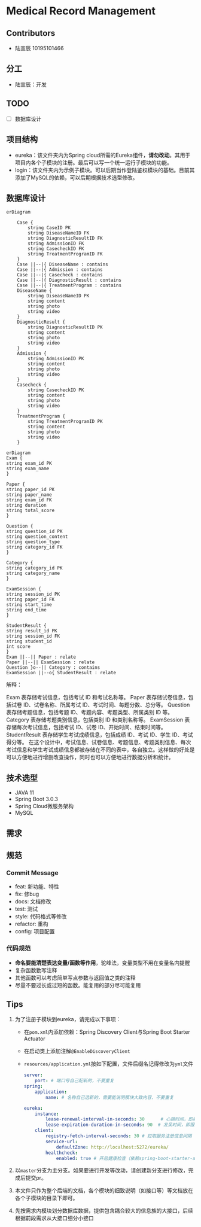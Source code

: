 # Medical Record Management

## Contributors

- 陆宣辰 10195101466

## 分工

- 陆宣辰：开发

## TODO

- [ ] 数据库设计

## 项目结构

- eureka：该文件夹内为Spring cloud所需的Eureka组件，**请勿改动**。其用于项目内各个子模块的注册。最后可以写一个统一运行子模块的功能。
- login：该文件夹内为示例子模块。可以后期当作登陆鉴权模块的基础。目前其添加了MySQL的依赖，可以后期根据技术选型修改。

## 数据库设计

``` mermaid
erDiagram

	Case {
		string CaseID PK
		string DiseaseNameID FK
		string DiagnosticResultID FK
		string AdmissionID FK
		string CasecheckID FK
		string TreatmentProgramID FK
	}
	Case ||--|{ DiseaseName : contains
	Case ||--|{ Admission : contains
	Case ||--|{ Casecheck : contains
	Case ||--|{ DiagnosticResult : contains
	Case ||--|{ TreatmentProgram : contains
	DiseaseName {
		string DiseaseNameID PK
		string content
		string photo
		string video
	}
	DiagnosticResult {
		string DiagnosticResultID PK
		string content
		string photo
		string video
	}
	Admission {
		string AdmissionID PK
		string content
		string photo
		string video
	}
	Casecheck {
		string CasecheckID PK
		string content
		string photo
		string video
	}
	TreatmentProgram {
		string TreatmentProgramID PK
		string content
		string photo
		string video
	}
```


``` mermaid
erDiagram
Exam {
string exam_id PK
string exam_name
}

Paper {
string paper_id PK
string paper_name
string exam_id FK
string duration
string total_score
}

Question {
string question_id PK
string question_content
string question_type
string category_id FK
}

Category {
string category_id PK
string category_name
}

ExamSession {
string session_id PK
string paper_id FK
string start_time
string end_time
}

StudentResult {
string result_id PK
string session_id FK
string student_id
int score
}
Exam ||--|| Paper : relate
Paper ||--|| ExamSession : relate
Question }o--|| Category : contains
ExamSession ||--o{ StudentResult : relate
```
解释：

Exam 表存储考试信息，包括考试 ID 和考试名称等。
Paper 表存储试卷信息，包括试卷 ID、试卷名称、所属考试 ID、考试时间、每题分数、总分等。
Question 表存储考题信息，包括考题 ID、考题内容、考题类型、所属类别 ID 等。
Category 表存储考题类别信息，包括类别 ID 和类别名称等。
ExamSession 表存储每次考试信息，包括考试 ID、试卷 ID、开始时间、结束时间等。
StudentResult 表存储学生考试成绩信息，包括成绩 ID、考试 ID、学生 ID、考试得分等。
在这个设计中，考试信息、试卷信息、考题信息、考题类别信息、每次考试信息和学生考试成绩信息都被存储在不同的表中，各自独立。这样做的好处是可以方便地进行增删改查操作，同时也可以方便地进行数据分析和统计。




## 技术选型

- JAVA 11
- Spring Boot 3.0.3
- Spring Cloud微服务架构
- MySQL

## 需求


## 规范

### Commit Message

- feat: 新功能、特性
- fix: 修bug
- docs: 文档修改
- test: 测试
- style: 代码格式等修改
- refactor: 重构
- config: 项目配置

### 代码规范

- **命名要能清楚表达变量/函数等作用**，驼峰法，变量类型不用在变量名内提醒
- 复杂函数勤写注释
- 其他函数可以考虑简单写点参数与返回值之类的注释
- 尽量不要过长或过短的函数。能复用的部分尽可能复用

## Tips

1. 为了注册子模块到eureka，请完成以下事项：
	- 在`pom.xml`内添加依赖：Spring Discovery Client与Spring Boot Starter Actuator
	- 在启动类上添加注解`@EnableDiscoveryClient`
	- `resources/application.yml`按如下配置，文件后缀名记得修改为`yml`文件

		``` yml
		server:
			port: # 端口号自己配新的，不要重复
		spring:
			application:
				name: # 名称自己选新的，需要能说明模块大致内容，不要重复

		eureka:
			instance:
				lease-renewal-interval-in-seconds: 30      # 心跳时间，即服务续约间隔时间（缺省为30s）
				lease-expiration-duration-in-seconds: 90  # 发呆时间，即服务续约到期时间（缺省为90s）
			client:
				registry-fetch-interval-seconds: 30 # 拉取服务注册信息间隔（缺省为30s）
				service-url:
					defaultZone: http://localhost:5272/eureka/
				healthcheck:
					enabled: true # 开启健康检查（依赖spring-boot-starter-actuator）
		```

2. 以`master`分支为主分支。如果要进行开发等改动，请创建新分支进行修改，完成后提交pr。
3. 本文件只作为整个后端的文档，各个模块的细致说明（如接口等）等文档放在各个子模块的目录下即可。
4. 先按需求内模块划分数据库数据，提供包含耦合较大的信息族的大接口，后续根据前段需求从大接口细分小接口
